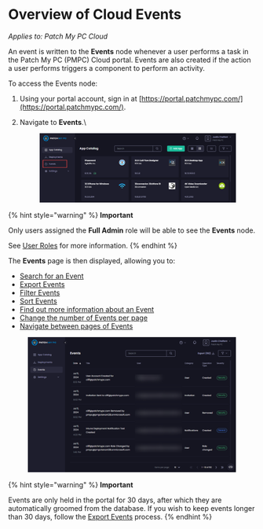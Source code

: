 # Overview of Cloud Events

_Applies to: Patch My PC Cloud_

An event is written to the **Events** node whenever a user performs a task in the Patch My PC (PMPC) Cloud portal. Events are also created if the action a user performs triggers a component to perform an activity.

To access the Events node:

1. Using your portal account, sign in at [https://portal.patchmypc.com/](https://portal.patchmypc.com/).
2.  Navigate to **Events**.\


    <figure><img src="../../_images/gitbook/image (1760).png" alt="Navigating to “Events” to access the Events page"><figcaption></figcaption></figure>

{% hint style="warning" %}
**Important**

Only users assigned the **Full Admin** role will be able to see the **Events** node.

See [User Roles](../cloud-administration/manage-cloud-users/cloud-user-roles-reference.md) for more information.
{% endhint %}

The **Events** page is then displayed, allowing you to:

* [Search for an Event](search-for-a-cloud-event.md)
* [Export Events](export-cloud-events.md)
* [Filter Events](filter-cloud-events.md)
* [Sort Events](sort-cloud-events.md)
* [Find out more information about an Event](find-out-more-information-about-a-cloud-event.md)
* [Change the number of Events per page](change-the-number-of-cloud-events-per-page.md)
* [Navigate between pages of Events](navigate-between-pages-of-cloud-events.md)

<figure><img src="../../_images/gitbook/image (1762).png" alt="The “Events” page"><figcaption></figcaption></figure>

{% hint style="warning" %}
**Important**

Events are only held in the portal for 30 days, after which they are automatically groomed from the database. If you wish to keep events longer than 30 days, follow the [Export Events](export-cloud-events.md) process.
{% endhint %}
